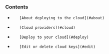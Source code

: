 


### Contents

*        [About deploying to the cloud](#about)
*        [Cloud providers](#cloud)
*        [Deploy to your cloud](#deploy)
*        [Edit or delete cloud keys](#edit)

